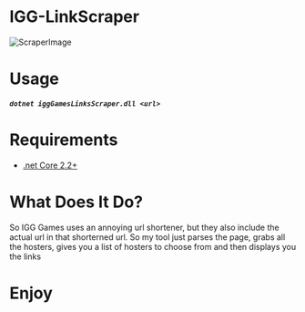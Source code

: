 # IGG-LinkScraper

![ScraperImage](https://i.imgur.com/QbSHypD.png "Screenshot")

# Usage

##### `dotnet iggGamesLinksScraper.dll <url>`

# Requirements

* [.net Core 2.2+](https://dotnet.microsoft.com/download)

# What Does It Do?

So IGG Games uses an annoying url shortener, but they also include the actual url in that shorterned url. So my tool just parses the page, grabs all the hosters, gives you a list of hosters to choose from and then displays you the links

# Enjoy
